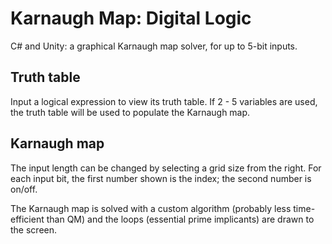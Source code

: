 # Karnaugh Map: Digital Logic
C# and Unity: a graphical Karnaugh map solver, for up to 5-bit inputs.

## Truth table
Input a logical expression to view its truth table.
If 2 - 5 variables are used, the truth table will be used to populate the Karnaugh map.

## Karnaugh map
The input length can be changed by selecting a grid size from the right.
For each input bit, the first number shown is the index; the second number is on/off.

The Karnaugh map is solved with a custom algorithm (probably less time-efficient
than QM) and the loops (essential prime implicants) are drawn to the screen.

